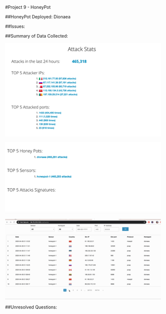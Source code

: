 #Project 9 - HoneyPot

##HoneyPot Deployed: 
Dionaea

##Issues: 


##Summary of Data Collected: 

![](1.png)

![](2.png)

![](attacks.gif)


##Unresolved Questions: 